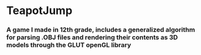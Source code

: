 # TeapotJump

### A game I made in 12th grade, includes a generalized algorithm for parsing .OBJ files and rendering their contents as 3D models through the GLUT openGL library
